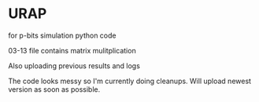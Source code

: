 # URAP
for p-bits simulation python code 

03-13 file contains matrix mulitplication

Also uploading previous results and logs

The code looks messy so I'm currently doing cleanups. Will upload newest version as soon as possible.
